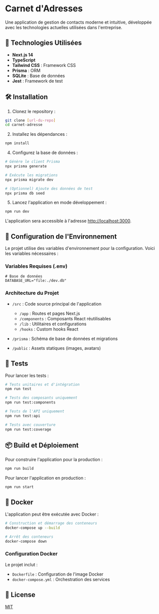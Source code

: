 # Carnet d'Adresses

Une application de gestion de contacts moderne et intuitive, développée avec les technologies actuelles utilisées dans l'entreprise.

## 🚀 Technologies Utilisées

- **Next.js 14**
- **TypeScript**
- **Tailwind CSS** : Framework CSS
- **Prisma** : ORM
- **SQLite** : Base de données
- **Jest** : Framework de test

## 🛠️ Installation

1. Clonez le repository :
```bash
git clone [url-du-repo]
cd carnet-adresse
```

2. Installez les dépendances :
```bash
npm install
```

4. Configurez la base de données :
```bash
# Génère le client Prisma
npx prisma generate

# Exécute les migrations
npx prisma migrate dev

# (Optionnel) Ajoute des données de test
npx prisma db seed
```

5. Lancez l'application en mode développement :
```bash
npm run dev
```

L'application sera accessible à l'adresse [http://localhost:3000](http://localhost:3000).

## 🔧 Configuration de l'Environnement

Le projet utilise des variables d'environnement pour la configuration. Voici les variables nécessaires :

### Variables Requises (.env)

```env
# Base de données
DATABASE_URL="file:./dev.db"
```

### Architecture du Projet

- `/src` : Code source principal de l'application
  - `/app` : Routes et pages Next.js
  - `/components` : Composants React réutilisables
  - `/lib` : Utilitaires et configurations
  - `/hooks` : Custom hooks React

- `/prisma` : Schéma de base de données et migrations
- `/public` : Assets statiques (images, avatars)


## 🧪 Tests

Pour lancer les tests :

```bash
# Tests unitaires et d'intégration
npm run test

# Tests des composants uniquement
npm run test:components

# Tests de l'API uniquement
npm run test:api

# Tests avec couverture
npm run test:coverage
```

## 📦 Build et Déploiement

Pour construire l'application pour la production :

```bash
npm run build
```

Pour lancer l'application en production :

```bash
npm run start
```

## 🐳 Docker

L'application peut être exécutée avec Docker :

```bash
# Construction et démarrage des conteneurs
docker-compose up --build

# Arrêt des conteneurs
docker-compose down
```

### Configuration Docker

Le projet inclut :
- `Dockerfile` : Configuration de l'image Docker
- `docker-compose.yml` : Orchestration des services

## 📝 License

[MIT](LICENSE)
